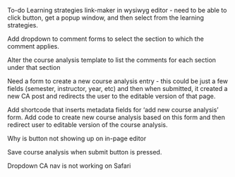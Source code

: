 To-do
Learning strategies link-maker in wysiwyg editor - need to be able to click button, get a popup window, and then select from the learning strategies.


Add dropdown to comment forms to select the section to which the comment applies.


Alter the course analysis template to list the comments for each section under that section


Need a form to create a new course analysis entry - this could be just a few fields (semester, instructor, year, etc) and then when submitted, it created a new CA post and redirects the user to the editable version of that page.


Add shortcode that inserts metadata fields for ‘add new course analysis’ form. Add code to create new course analysis based on this form and then redirect user to editable version of the course analysis.


Why is button not showing up on in-page editor


Save course analysis when submit button is pressed.


Dropdown CA nav is not working on Safari

